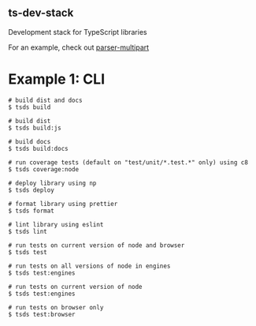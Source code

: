 ## ts-dev-stack

Development stack for TypeScript libraries

For an example, check out [parser-multipart](https://github.com/kmalakoff/parser-multipart)

# Example 1: CLI

```
# build dist and docs
$ tsds build

# build dist
$ tsds build:js

# build docs
$ tsds build:docs

# run coverage tests (default on "test/unit/*.test.*" only) using c8
$ tsds coverage:node

# deploy library using np
$ tsds deploy

# format library using prettier
$ tsds format

# lint library using eslint
$ tsds lint

# run tests on current version of node and browser
$ tsds test

# run tests on all versions of node in engines
$ tsds test:engines

# run tests on current version of node
$ tsds test:engines

# run tests on browser only
$ tsds test:browser
```
